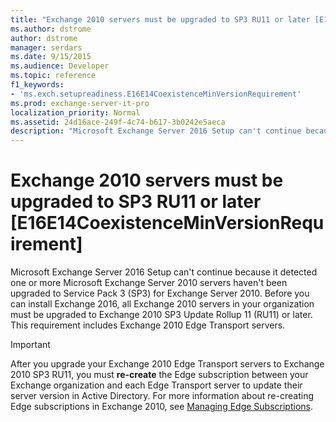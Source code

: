 ```yaml
---
title: "Exchange 2010 servers must be upgraded to SP3 RU11 or later [E16E14CoexistenceMinVersionRequirement]"
ms.author: dstrome
author: dstrome
manager: serdars
ms.date: 9/15/2015
ms.audience: Developer
ms.topic: reference
f1_keywords:
- 'ms.exch.setupreadiness.E16E14CoexistenceMinVersionRequirement'
ms.prod: exchange-server-it-pro
localization_priority: Normal
ms.assetid: 24d16ace-249f-4c74-b617-3b0242e5aeca
description: "Microsoft Exchange Server 2016 Setup can't continue because it detected one or more Microsoft Exchange Server 2010 servers haven't been upgraded to Service Pack 3 (SP3) for Exchange Server 2010. Before you can install Exchange 2016, all Exchange 2010 servers in your organization must be upgraded to Exchange 2010 SP3 Update Rollup 11 (RU11) or later. This requirement includes Exchange 2010 Edge Transport servers."
---
```


# Exchange 2010 servers must be upgraded to SP3 RU11 or later [E16E14CoexistenceMinVersionRequirement]

Microsoft Exchange Server 2016 Setup can't continue because it detected one or more Microsoft Exchange Server 2010 servers haven't been upgraded to Service Pack 3 (SP3) for Exchange Server 2010. Before you can install Exchange 2016, all Exchange 2010 servers in your organization must be upgraded to Exchange 2010 SP3 Update Rollup 11 (RU11) or later. This requirement includes Exchange 2010 Edge Transport servers.
  
> [!IMPORTANT]
> After you upgrade your Exchange 2010 Edge Transport servers to Exchange 2010 SP3 RU11, you must **re-create** the Edge subscription between your Exchange organization and each Edge Transport server to update their server version in Active Directory. For more information about re-creating Edge subscriptions in Exchange 2010, see [Managing Edge Subscriptions](https://go.microsoft.com/fwlink/p/?LinkId=269724).
  

